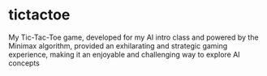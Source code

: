 # tictactoe
My Tic-Tac-Toe game, developed for my AI intro class and powered by the Minimax algorithm, provided an exhilarating and strategic gaming experience, making it an enjoyable and challenging way to explore AI concepts
